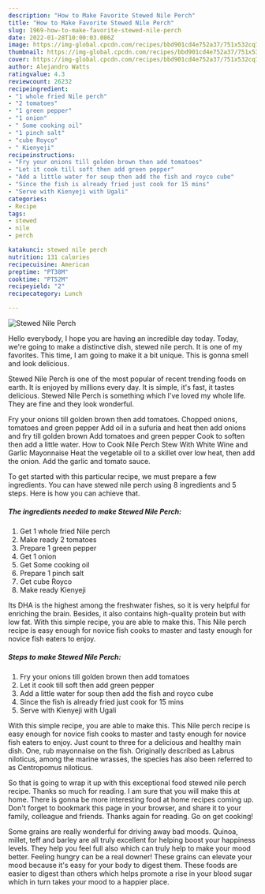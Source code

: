 ```yaml
---
description: "How to Make Favorite Stewed Nile Perch"
title: "How to Make Favorite Stewed Nile Perch"
slug: 1969-how-to-make-favorite-stewed-nile-perch
date: 2022-01-28T10:00:03.086Z
image: https://img-global.cpcdn.com/recipes/bbd901cd4e752a37/751x532cq70/stewed-nile-perch-recipe-main-photo.jpg
thumbnail: https://img-global.cpcdn.com/recipes/bbd901cd4e752a37/751x532cq70/stewed-nile-perch-recipe-main-photo.jpg
cover: https://img-global.cpcdn.com/recipes/bbd901cd4e752a37/751x532cq70/stewed-nile-perch-recipe-main-photo.jpg
author: Alejandro Watts
ratingvalue: 4.3
reviewcount: 26232
recipeingredient:
- "1 whole fried Nile perch"
- "2 tomatoes"
- "1 green pepper"
- "1 onion"
- " Some cooking oil"
- "1 pinch salt"
- "cube Royco"
- " Kienyeji"
recipeinstructions:
- "Fry your onions till golden brown then add tomatoes"
- "Let it cook till soft then add green pepper"
- "Add a little water for soup then add the fish and royco cube"
- "Since the fish is already fried just cook for 15 mins"
- "Serve with Kienyeji with Ugali"
categories:
- Recipe
tags:
- stewed
- nile
- perch

katakunci: stewed nile perch 
nutrition: 131 calories
recipecuisine: American
preptime: "PT38M"
cooktime: "PT52M"
recipeyield: "2"
recipecategory: Lunch

---
```



![Stewed Nile Perch](https://img-global.cpcdn.com/recipes/bbd901cd4e752a37/751x532cq70/stewed-nile-perch-recipe-main-photo.jpg)

Hello everybody, I hope you are having an incredible day today. Today, we're going to make a distinctive dish, stewed nile perch. It is one of my favorites. This time, I am going to make it a bit unique. This is gonna smell and look delicious.

Stewed Nile Perch is one of the most popular of recent trending foods on earth. It is enjoyed by millions every day. It is simple, it's fast, it tastes delicious. Stewed Nile Perch is something which I've loved my whole life. They are fine and they look wonderful.

Fry your onions till golden brown then add tomatoes. Chopped onions, tomatoes and green pepper Add oil in a sufuria and heat then add onions and fry till golden brown Add tomatoes and green pepper Cook to soften then add a little water. How to Cook Nile Perch Stew With White Wine and Garlic Mayonnaise Heat the vegetable oil to a skillet over low heat, then add the onion. Add the garlic and tomato sauce.


To get started with this particular recipe, we must prepare a few ingredients. You can have stewed nile perch using 8 ingredients and 5 steps. Here is how you can achieve that.

<!--inarticleads1-->

##### The ingredients needed to make Stewed Nile Perch:

1. Get 1 whole fried Nile perch
1. Make ready 2 tomatoes
1. Prepare 1 green pepper
1. Get 1 onion
1. Get  Some cooking oil
1. Prepare 1 pinch salt
1. Get cube Royco
1. Make ready  Kienyeji


Its DHA is the highest among the freshwater fishes, so it is very helpful for enriching the brain. Besides, it also contains high-quality protein but with low fat. With this simple recipe, you are able to make this. This Nile perch recipe is easy enough for novice fish cooks to master and tasty enough for novice fish eaters to enjoy. 

<!--inarticleads2-->

##### Steps to make Stewed Nile Perch:

1. Fry your onions till golden brown then add tomatoes
1. Let it cook till soft then add green pepper
1. Add a little water for soup then add the fish and royco cube
1. Since the fish is already fried just cook for 15 mins
1. Serve with Kienyeji with Ugali


With this simple recipe, you are able to make this. This Nile perch recipe is easy enough for novice fish cooks to master and tasty enough for novice fish eaters to enjoy. Just count to three for a delicious and healthy main dish. One, rub mayonnaise on the fish. Originally described as Labrus niloticus, among the marine wrasses, the species has also been referred to as Centropomus niloticus. 

So that is going to wrap it up with this exceptional food stewed nile perch recipe. Thanks so much for reading. I am sure that you will make this at home. There is gonna be more interesting food at home recipes coming up. Don't forget to bookmark this page in your browser, and share it to your family, colleague and friends. Thanks again for reading. Go on get cooking!

Some grains are really wonderful for driving away bad moods. Quinoa, millet, teff and barley are all truly excellent for helping boost your happiness levels. They help you feel full also which can truly help to make your mood better. Feeling hungry can be a real downer! These grains can elevate your mood because it's easy for your body to digest them. These foods are easier to digest than others which helps promote a rise in your blood sugar which in turn takes your mood to a happier place.
